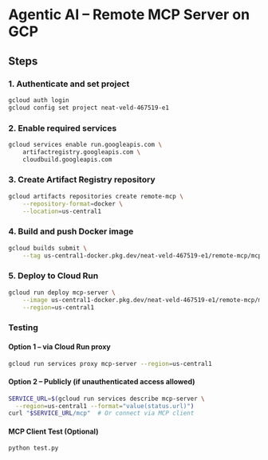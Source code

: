 # Agentic AI – Remote MCP Server on GCP

## Steps

### 1. Authenticate and set project
```bash
gcloud auth login
gcloud config set project neat-veld-467519-e1
```
### 2. Enable required services
```bash
gcloud services enable run.googleapis.com \
    artifactregistry.googleapis.com \
    cloudbuild.googleapis.com
```
### 3. Create Artifact Registry repository
```bash
gcloud artifacts repositories create remote-mcp \
    --repository-format=docker \
    --location=us-central1
```
### 4. Build and push Docker image
```bash
gcloud builds submit \
    --tag us-central1-docker.pkg.dev/neat-veld-467519-e1/remote-mcp/mcp-server:latest
```
### 5. Deploy to Cloud Run
```bash
gcloud run deploy mcp-server \
    --image us-central1-docker.pkg.dev/neat-veld-467519-e1/remote-mcp/mcp-server:latest \
    --region=us-central1
```
### Testing
#### Option 1 – via Cloud Run proxy
```bash
gcloud run services proxy mcp-server --region=us-central1
```
#### Option 2 – Publicly (if unauthenticated access allowed)
```bash
SERVICE_URL=$(gcloud run services describe mcp-server \
  --region=us-central1 --format="value(status.url)")
curl "$SERVICE_URL/mcp"  # Or connect via MCP client
```
#### MCP Client Test (Optional)
```bash
python test.py
```